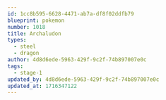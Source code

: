 ```yaml
---
id: 1cc8b595-6628-4471-ab7a-df8f02ddfb79
blueprint: pokemon
number: 1018
title: Archaludon
types:
  - steel
  - dragon
author: 4d8d6ede-5963-429f-9c2f-74b897007e0c
tags:
  - stage-1
updated_by: 4d8d6ede-5963-429f-9c2f-74b897007e0c
updated_at: 1716347122
---
```

